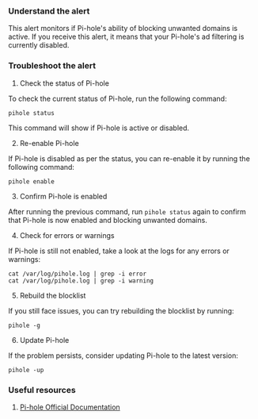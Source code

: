 ### Understand the alert

This alert monitors if Pi-hole's ability of blocking unwanted domains is active. If you receive this alert, it means that your Pi-hole's ad filtering is currently disabled.

### Troubleshoot the alert

1. Check the status of Pi-hole

To check the current status of Pi-hole, run the following command:
```
pihole status
```
This command will show if Pi-hole is active or disabled.

2. Re-enable Pi-hole

If Pi-hole is disabled as per the status, you can re-enable it by running the following command:

```
pihole enable
```

3. Confirm Pi-hole is enabled

After running the previous command, run `pihole status` again to confirm that Pi-hole is now enabled and blocking unwanted domains.

4. Check for errors or warnings

If Pi-hole is still not enabled, take a look at the logs for any errors or warnings:

```
cat /var/log/pihole.log | grep -i error
cat /var/log/pihole.log | grep -i warning
```

5. Rebuild the blocklist

If you still face issues, you can try rebuilding the blocklist by running:

```
pihole -g
```

6. Update Pi-hole

If the problem persists, consider updating Pi-hole to the latest version:

```
pihole -up
```

### Useful resources

1. [Pi-hole Official Documentation](https://docs.pi-hole.net/)
